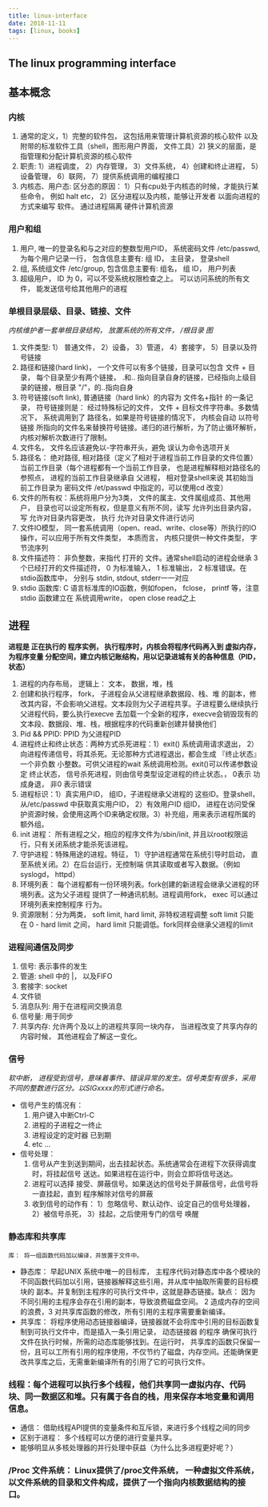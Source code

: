 ```yaml
---
title: linux-interface
date: 2018-11-11
tags: [linux, books]
---
```

The linux programming interface
----------

## 基本概念

### 内核
  1. 通常的定义，1）完整的软件包， 这包括用来管理计算机资源的核心软件 以及附带的标准软件工具（shell，图形用户界面， 文件工具）2) 狭义的层面，是指管理和分配计算机资源的核心软件
  2. 职责: 1）进程调度， 2）内存管理， 3）文件系统， 4）创建和终止进程， 5）设备管理， 6）联网， 7）提供系统调用的编程接口
  3. 内核态、用户态: 区分态的原因： 1）只有cpu处于内核态的时候，才能执行某些命令， 例如 halt etc， 2）区分进程以及内核，能够让开发者 以面向进程的方式来编写 软件。 通过进程隔离 硬件计算机资源

### 用户和组
  1. 用户, 唯一的登录名和与之对应的整数型用户ID， 系统密码文件 /etc/passwd,为每个用户记录一行， 包含信息主要有: 组 ID， 主目录， 登录shell
  2. 组, 系统组文件 /etc/group, 包含信息主要有: 组名， 组 ID， 用户列表
  3. 超级用户， ID 为 0，可以不受系统权限检查之上。 可以访问系统的所有文件， 能发送信号给其他用户的进程

### 单根目录层级、目录、链接、文件
  <em>内核维护者一套单根目录结构， 放置系统的所有文件， /根目录 图 </em>
  1. 文件类型: 1） 普通文件， 2）设备， 3）管道， 4）套接字， 5）目录以及符号链接
  2. 路径和链接(hard link)， 一个文件可以有多个链接，目录可以包含 文件 + 目录， 每个目录至少有两个链接， .和..  指向目录自身的链接，已经指向上级目录的链接，根目录 "/"，的..指向自身
  3. 符号链接(soft link), 普通链接（hard link）的内容为 文件名+指针 的一条记录， 符号链接则是： 经过特殊标记的文件， 文件 + 目标文件字符串。多数情况下， 系统调用到了 路径名，如果是符号链接的情况下， 内核会自动 以符号链接 所指向的文件名来替换符号链接。递归的进行解析，为了防止循环解析， 内核对解析次数进行了限制。
  4. 文件名， 文件名应该避免以-字符串开头，避免 误认为命令选项开关
  5. 路径名： 绝对路径, 相对路径（定义了相对于进程当前工作目录的文件位置）当前工作目录（每个进程都有一个当前工作目录， 也是进程解释相对路径名的参照点， 进程的当前工作目录继承自 父进程， 相对登录shell来说 其初始当前工作目录为 密码文件 /et/passwd 中指定的，可以使用cd 改变）
  6. 文件的所有权：系统将用户分为3类， 文件的属主、文件属组成员、其他用户， 目录也可以设定所有权，但是意义有所不同，读写 允许列出目录内容， 写 允许对目录内容更改， 执行 允许对目录文件进行访问
  7. 文件IO模型， 同一套系统调用（open、read、write、close等）所执行的IO操作，可以应用于所有文件类型， 本质而言， 内核只提供一种文件类型， 字节流序列
  8. 文件描述符： 非负整数，来指代 打开的 文件。通常shell启动的进程会继承 3个已经打开的文件描述符， 0 为标准输入， 1 标准输出， 2 标准错误。在stdio函数库中， 分别与 stdin, stdout, stderr一一对应
  9. stdio 函数库: C 语言标准库的IO函数，例如fopen， fclose， printf 等，注意stdio 函数建立在 系统调用write， open close read之上

## 进程
**进程是 正在执行的 程序实例， 执行程序时，内核会将程序代码再入到 虚拟内存， 为程序变量 分配空间，建立内核记账结构，用以记录进城有关的各种信息（PID， 状态）**

  1. 进程的内存布局， 逻辑上： 文本， 数据，堆，栈
  2. 创建和执行程序， fork， 子进程会从父进程继承数据段、栈、堆 的副本，修改其内容，不会影响父进程。文本段则为父子进程共享。子进程要么继续执行父进程代码，要么执行execve 去加载一个全新的程序，execve会销毁现有的文本段、数据段、堆、栈，根据程序的代码重新创建并替换他们
  3. Pid && PPID: PPID 为父进程PID
  4. 进程终止和终止状态：两种方式杀死进程：1）exit() 系统调用请求退出， 2）向进程传递信号，将其杀死。无论那种方式进程退出，都会生成 『终止状态』一个非负数 小整数。可供父进程的wait 系统调用检测。exit()可以传递参数设定 终止状态， 信号杀死进程，则由信号类型设定进程的终止状态。， 0表示 功成身退， 非0 表示错误
  5. 进程标识：1）真实用户ID， 组ID，子进程继承父进程的 这些ID。登录shell，从/etc/passwd 中获取真实用户ID， 2）有效用户ID 组ID， 进程在访问受保护资源时候，会使用这两个ID来确定权限。3）补充组，用来表示进程所属的额外组。
  6. init 进程： 所有进程之父，相应的程序文件为/sbin/init, 并且以root权限运行，只有关闭系统才能杀死该进程。
  7. 守护进程：特殊用途的进程。特征， 1）守护进程通常在系统引导时启动， 直至系统关闭。2）在后台运行，无控制端 供其读取或者写入数据。（例如syslogd， httpd）
  8. 环境列表： 每个进程都有一份环境列表。fork创建的新进程会继承父进程的环境列表。这为父子进程 提供了一种通讯机制。进程调用fork， exec 可以通过环境列表来控制程序 行为。
  9. 资源限制：分为两类， soft limit, hard limit, 非特权进程调整 soft limit 只能在 0 - hard limit 之间， hard limit 只能调低。fork同样会继承父进程的limit

### 进程间通信及同步
  1. 信号: 表示事件的发生
  2. 管道: shell 中的 \|， 以及FIFO
  3. 套接字: socket
  4. 文件锁
  5. 消息队列: 用于在进程间交换消息
  6. 信号量: 用于同步
  7. 共享内存: 允许两个及以上的进程共享同一块内存， 当进程改变了共享内存的内容时候， 其他进程会了解这一变化。

### 信号
  <em>软中断， 进程受到信号，意味着事件、错误异常的发生。信号类型有很多，采用不同的整数进行区分。以SIGxxxx的形式进行命名。</em>
  * 信号产生的情况有：
    1. 用户键入中断Ctrl-C
    2. 进程的子进程之一终止
    3. 进程设定的定时器 已到期
    4. etc ...
  * 信号处理：
    1. 信号从产生到送到期间，出去挂起状态。系统通常会在进程下次获得调度时，将挂起信号 送达。如果进程在运行中，则会立即将信号送达。
    2. 进程可以选择 接受、屏蔽信号。如果送达的信号处于屏蔽信号，此信号将一直挂起，直到 程序解除对信号的屏蔽
    3. 收到信号的动作有： 1）忽略信号、默认动作、设定自己的信号处理器， 2）被信号杀死， 3）挂起，之后使用专门的信号 唤醒

### 静态库和共享库
    库： 将一组函数代码加以编译，并放置于文件中。
  * 静态库： 早起UNIX 系统中唯一的目标库， 主程序代码对静态库中各个模块的不同函数代码加以引用，链接器解释这些引用，并从库中抽取所需要的目标模块的 副本。并复制到主程序的可执行文件中，这就是静态链接。缺点： 因为不同引用的主程序会存在引用的副本，导致浪费磁盘空间。 2 造成内存的空间的浪费，3 对共享库函数的修改，所有引用的主程序需要重新编译。
  * 共享库： 将程序使用动态链接器编译，链接器就不会将库中引用的目标函数复制到可执行文件中，而是插入一条引用记录， 动态链接器 的程序 确保可执行文件在执行时候，所需的动态库能够找到。在运行时， 共享库的函数只保留一份，且可以工所有引用的程序使用，不仅节约了磁盘，内存空间。还能确保更改共享库之后，无需重新编译所有的引用了它的可执行文件。

### 线程：每个进程可以执行多个线程，他们共享同一虚拟内存、代码块、同一数据区和堆。只有属于各自的栈，用来保存本地变量和调用信息。
  * 通信： 借助线程API提供的变量条件和互斥锁，来进行多个线程之间的同步
  * 区别于进程： 多个线程可以方便的进行变量共享。
  * 能够明显从多核处理器的并行处理中获益（为什么比多进程更好呢？）
### /Proc 文件系统： Linux提供了/proc文件系统， 一种虚拟文件系统，以文件系统的目录和文件构成，提供了一个指向内核数据结构的接口。
